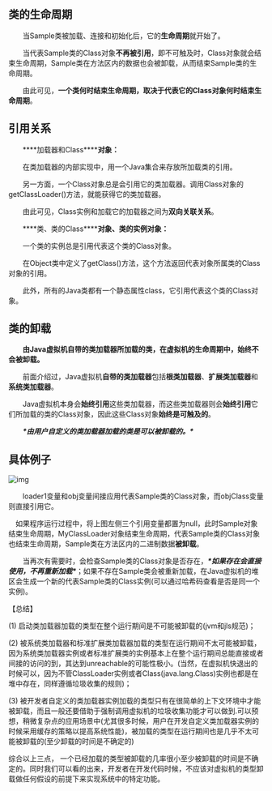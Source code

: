 ## 类的生命周期

　　当Sample类被加载、连接和初始化后，它的**生命周期**就开始了。

　　当代表Sample类的Class对象**不再被引用**，即不可触及时，Class对象就会结束生命周期，Sample类在方法区内的数据也会被卸载，从而结束Sample类的生命周期。

　　由此可见，**一个类何时结束生命周期，取决于代表它的Class对象何时结束生命周期**。

## 引用关系

　　***\*加载器和Class\******对象：**

　　在类加载器的内部实现中，用一个Java集合来存放所加载类的引用。

　　另一方面，一个Class对象总是会引用它的类加载器。调用Class对象的getClassLoader()方法，就能获得它的类加载器。

　　由此可见，Class实例和加载它的加载器之间为**双向关联关系**。

　　***\*类、类的Class\******对象、类的实例对象：**

　　一个类的实例总是引用代表这个类的Class对象。

　　在Object类中定义了getClass()方法，这个方法返回代表对象所属类的Class对象的引用。

　　此外，所有的Java类都有一个静态属性class，它引用代表这个类的Class对象。

## 类的卸载

　　**由Java虚拟机自带的类加载器所加载的类，在虚拟机的生命周期中，始终不会被卸载。**

　　前面介绍过，Java虚拟机**自带的类加载器**包括**根类加载器**、**扩展类加载器**和**系统类加载器**。

　　Java虚拟机本身会**始终引用**这些类加载器，而这些类加载器则会**始终引用**它们所加载的类的Class对象，因此这些Class对象**始终是可触及的**。

　　***\*由用户自定义的类加载器加载的类是可以被卸载的。\****

## 具体例子

 ![img](https://images0.cnblogs.com/i/325852/201403/111825528931093.png)

　　loader1变量和obj变量间接应用代表Sample类的Class对象，而objClass变量则直接引用它。

 　如果程序运行过程中，将上图左侧三个引用变量都置为null，此时Sample对象结束生命周期，MyClassLoader对象结束生命周期，代表Sample类的Class对象也结束生命周期，Sample类在方法区内的二进制数据**被卸载**。

　　当再次有需要时，会检查Sample类的Class对象是否存在，***\*如果存在会直接使用，不再重新加载\****；如果不存在Sample类会被重新加载，在Java虚拟机的堆区会生成一个新的代表Sample类的Class实例(可以通过哈希码查看是否是同一个实例)。

【总结】

(1) 启动类加载器加载的类型在整个运行期间是不可能被卸载的(jvm和jls规范)；

(2) 被系统类加载器和标准扩展类加载器加载的类型在运行期间不太可能被卸载，因为系统类加载器实例或者标准扩展类的实例基本上在整个运行期间总能直接或者间接的访问的到，其达到unreachable的可能性极小。(当然，在虚拟机快退出的时候可以，因为不管ClassLoader实例或者Class(java.lang.Class)实例也都是在堆中存在，同样遵循垃圾收集的规则)；

(3) 被开发者自定义的类加载器实例加载的类型只有在很简单的上下文环境中才能被卸载，而且一般还要借助于强制调用虚拟机的垃圾收集功能才可以做到.可以预想，稍微复杂点的应用场景中(尤其很多时候，用户在开发自定义类加载器实例的时候采用缓存的策略以提高系统性能)，被加载的类型在运行期间也是几乎不太可能被卸载的(至少卸载的时间是不确定的)

综合以上三点， 一个已经加载的类型被卸载的几率很小至少被卸载的时间是不确定的。同时我们可以看的出来，开发者在开发代码时候，不应该对虚拟机的类型卸载做任何假设的前提下来实现系统中的特定功能。
